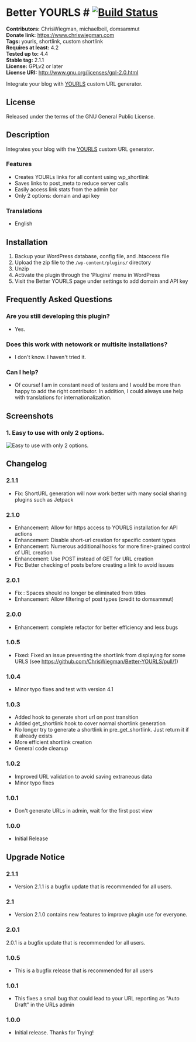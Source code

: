 # Better YOURLS # [![Build Status](https://travis-ci.org/ChrisWiegman/Better-YOURLS.svg)](https://travis-ci.org/ChrisWiegman/Better-YOURLS)
**Contributors:** ChrisWiegman, michaelbeil, domsammut  
**Donate link:** https://www.chriswiegman.com  
**Tags:** yourls, shortlink, custom shortlink  
**Requires at least:** 4.2  
**Tested up to:** 4.4  
**Stable tag:** 2.1.1  
**License:** GPLv2 or later  
**License URI:** http://www.gnu.org/licenses/gpl-2.0.html  

Integrate your blog with <a href="http://yourls.org" target="_blank">YOURLS</a> custom URL generator.

## License ##
Released under the terms of the GNU General Public License.

## Description ##

Integrates your blog with the <a href="http://yourls.org" target="_blank">YOURLS</a> custom URL generator.

### Features ###

* Creates YOURLs links for all content using wp_shortlink
* Saves links to post_meta to reduce server calls
* Easily access link stats from the admin bar
* Only 2 options: domain and api key

### Translations ###

* English

## Installation ##

1. Backup your WordPress database, config file, and .htaccess file
2. Upload the zip file to the `/wp-content/plugins/` directory
3. Unzip
4. Activate the plugin through the 'Plugins' menu in WordPress
5. Visit the Better YOURLS page under settings to add domain and API key

## Frequently Asked Questions ##

### Are you still developing this plugin? ###
* Yes.

### Does this work with netowork or multisite installations? ###
* I don't know. I haven't tried it.

### Can I help? ###
* Of course! I am in constant need of testers and I would be more than happy to add the right contributor. In addition, I could always use help with translations for internationalization.

## Screenshots ##

### 1. Easy to use with only 2 options. ###
![Easy to use with only 2 options.](http://ps.w.org/better-yourls/assets/screenshot-1.png)


## Changelog ##

### 2.1.1 ###
* Fix: ShortURL generation will now work better with many social sharing plugins such as Jetpack

### 2.1.0 ###
* Enhancement: Allow for https access to YOURLS installation for API actions
* Enhancement: Disable short-url creation for specific content types
* Enhancement: Numerous additional hooks for more finer-grained control of URL creation
* Enhancement: Use POST instead of GET for URL creation
* Fix: Better checking of posts before creating a link to avoid issues

### 2.0.1 ###
* Fix : Spaces should no longer be eliminated from titles
* Enhancement: Allow filtering of post types (credit to domsammut)

### 2.0.0 ###
* Enhancement: complete refactor for better efficiency and less bugs

### 1.0.5 ###
* Fixed: Fixed an issue preventing the shortlink from displaying for some URLS (see https://github.com/ChrisWiegman/Better-YOURLS/pull/1)

### 1.0.4 ###
* Minor typo fixes and test with version 4.1

### 1.0.3 ###
* Added hook to generate short url on post transition
* Added get_shortlink hook to cover normal shortlink generation
* No longer try to generate a shortlink in pre_get_shortlink. Just return it if it already exists
* More efficient shortlink creation
* General code cleanup

### 1.0.2 ###
* Improved URL validation to avoid saving extraneous data
* Minor typo fixes

### 1.0.1 ###
* Don't generate URLs in admin, wait for the first post view

### 1.0.0 ###
* Initial Release

## Upgrade Notice ##

### 2.1.1 ###
* Version 2.1.1 is a bugfix update that is recommended for all users.

### 2.1 ###
* Version 2.1.0 contains new features to improve plugin use for everyone.

### 2.0.1 ###
2.0.1 is a bugfix update that is recommended for all users.

### 1.0.5 ###
* This is a bugfix release that is recommended for all users

### 1.0.1 ###
* This fixes a small bug that could lead to your URL reporting as "Auto Draft" in the URLs admin

### 1.0.0 ###
* Initial release. Thanks for Trying!
